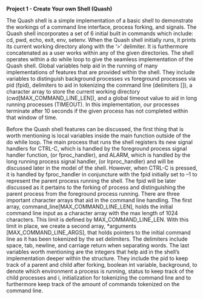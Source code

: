 ****Project 1 - Create Your own Shell (Quash)****

The Quash shell is a simple implementation of a basic shell 
to demonstrate the workings of a command line interface, 
process forking, and signals.  The Quash shell incorporates a 
set of 6 initial built in commands which include: cd, pwd, 
echo, exit, env, setenv. When the Quash shell initially runs, 
it prints its current working directory along with the ‘>’ 
delimiter. It is furthermore concatenated as a user works 
within any of the given directories. The shell operates within
a do while loop to give the seamless implementation of the 
Quash shell. Global variables help aid in the running of many
implementations of features that are provided within the shell.
They include variables to distinguish background processes vs 
foreground processes via pid (fpid), delimiters to aid in 
tokenizing the command line (delimiters []), a character array
to store the current working directory (cwd[MAX_COMMAND_LINE_LEN]),
and a global timeout value to aid in long running processes 
(TIMEOUT). In this implementation, our processes terminate 
after 10 seconds if the given process has not completed within
that window of time.   

Before the Quash shell features can be discussed, the first thing that is worth mentioning is local variables inside the main function outside of the do while loop. The main process that runs the shell registers its new signal handlers for CTRL-C, which is handled by the foreground process signal handler function, (or fproc_handler), and ALARM, which is handled by the long running process signal handler, (or lrproc_handler) and will be discussed later in the model of the shell. However, when CTRL-C is pressed, it is handled by fproc_handler in conjuncture with the fpid initially set to –1 to represent the parent process running the shell. The fpid will be later discussed as it pertains to the forking of process and distinguishing the parent process from the foreground process running. There are three important character arrays that aid in the command line handling. The first array, command_line[MAX_COMMAND_LINE_LEN], holds the initial command line input as a character array with the max length of 1024 characters. This limit is defined by MAX_COMMAND_LINE_LEN. With this limit in place, we create a second array, *arguments [MAX_COMMAND_LINE_ARGS], that holds pointers to the initial command line as it has been tokenized by the set delimiters. The delimiters include space, tab, newline, and carriage return when separating words. The last variables worth mentioning are the integers that help aid in the shell’s implementation deeper within the structure. They include the pid to keep track of a parent and child after forking, boolean int variable, background, to denote which environment a process is running, status to keep track of  the child processes and i, initialization for tokenizing the command line and to furthermore keep track of the amount of commands tokenized on the command line.  
